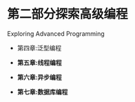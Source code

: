 # 第二部分探索高级编程

Exploring Advanced Programming

*   第四章:泛型编程

*   **第五章:线程编程**

*   **第六章:异步编程**

*   **第七章:数据库编程**
